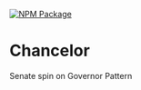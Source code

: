 [![NPM Package](https://img.shields.io/npm/v/@royaldao/contracts.svg)](https://www.npmjs.org/package/@royaldao/royaldao-contract-upgradeable)
# Chancelor
Senate spin on Governor Pattern

